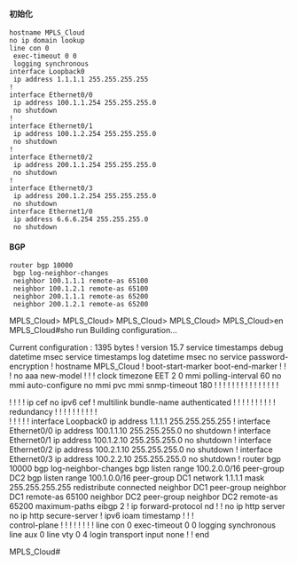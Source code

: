 #### 初始化
```text
hostname MPLS_Cloud
no ip domain lookup
line con 0
 exec-timeout 0 0
 logging synchronous
interface Loopback0
 ip address 1.1.1.1 255.255.255.255
!
interface Ethernet0/0
 ip address 100.1.1.254 255.255.255.0
 no shutdown
!
interface Ethernet0/1
 ip address 100.1.2.254 255.255.255.0
 no shutdown
!
interface Ethernet0/2
 ip address 200.1.1.254 255.255.255.0
 no shutdown
!
interface Ethernet0/3
 ip address 200.1.2.254 255.255.255.0
 no shutdown
interface Ethernet1/0
 ip address 6.6.6.254 255.255.255.0
 no shutdown

```

#### BGP
```text
router bgp 10000
 bgp log-neighbor-changes
 neighbor 100.1.1.1 remote-as 65100
 neighbor 100.1.2.1 remote-as 65100
 neighbor 200.1.1.1 remote-as 65200
 neighbor 200.1.2.1 remote-as 65200
```






MPLS_Cloud>
MPLS_Cloud>
MPLS_Cloud>
MPLS_Cloud>
MPLS_Cloud>en
MPLS_Cloud#sho run
Building configuration...

Current configuration : 1395 bytes
!
version 15.7
service timestamps debug datetime msec
service timestamps log datetime msec
no service password-encryption
!
hostname MPLS_Cloud
!
boot-start-marker
boot-end-marker
!
!
!
no aaa new-model
!
!
!
clock timezone EET 2 0
mmi polling-interval 60
no mmi auto-configure
no mmi pvc
mmi snmp-timeout 180
!
!
!
!
!
!
!
!
!
!
!
!
!
!
!


!
!
!
!
ip cef
no ipv6 cef
!
multilink bundle-name authenticated
!
!
!
!
!
!
!
!
!
!
redundancy
!
!
! 
!
!
!
!
!
!
!         
!
!
!
!
!
interface Loopback0
 ip address 1.1.1.1 255.255.255.255
!
interface Ethernet0/0
 ip address 100.1.1.10 255.255.255.0
 no shutdown
!
interface Ethernet0/1
 ip address 100.1.2.10 255.255.255.0
 no shutdown
!
interface Ethernet0/2
 ip address 100.2.1.10 255.255.255.0
 no shutdown
!
interface Ethernet0/3
 ip address 100.2.2.10 255.255.255.0
 no shutdown
!
router bgp 10000
 bgp log-neighbor-changes
 bgp listen range 100.2.0.0/16 peer-group DC2
 bgp listen range 100.1.0.0/16 peer-group DC1
 network 1.1.1.1 mask 255.255.255.255
 redistribute connected
 neighbor DC1 peer-group
 neighbor DC1 remote-as 65100
 neighbor DC2 peer-group
 neighbor DC2 remote-as 65200
 maximum-paths eibgp 2
!
ip forward-protocol nd
!
!
no ip http server
no ip http secure-server
!
ipv6 ioam timestamp
!
!
!         
control-plane
!
!
!
!
!
!
!
!
line con 0
 exec-timeout 0 0
 logging synchronous
line aux 0
line vty 0 4
 login
 transport input none
!
!
end

MPLS_Cloud#            